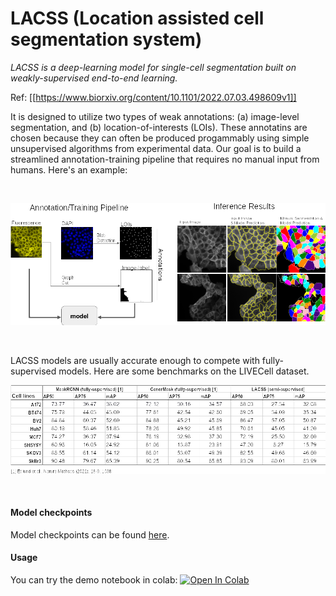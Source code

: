 # LACSS (Location assisted cell segmentation system)

_LACSS is a deep-learning model for single-cell segmentation built on weakly-supervised end-to-end learning._

Ref: [[https://www.biorxiv.org/content/10.1101/2022.07.03.498609v1]]

It is designed to utilize two types of weak annotations: (a) image-level segmentation, and (b) location-of-interests (LOIs). These annotatins are chosen because they can often be produced progammably using simple unsupervised algorithms from experimental data. Our goal is to build a streamlined annotation-training pipeline that requires no manual input from humans. Here's an example:

</br>


![pipeline](images/lacss1.png)

</br>

LACSS models are usually accurate enough to compete with fully-supervised models. Here are some benchmarks on the LIVECell dataset.

![benchmarks](images/lacss2.png)

</br>

#### Model checkpoints
Model checkpoints can be found [here](https://drive.google.com/drive/folders/1OWdll3vRcwWhuZgNoom1-BHSg0rpvZrc?usp=sharing).

#### Usage
You can try the demo notebook in colab:
[![Open In Colab](https://colab.research.google.com/assets/colab-badge.svg)](https://colab.research.google.com/github/jiyuuchc/lacss/blob/main/notebooks/demo.ipynb)







